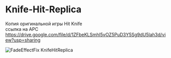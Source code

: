 # Knife-Hit-Replica
Копия оригинальной игры Hit Knife <br>
ссылка на APC https://drive.google.com/file/d/1ZFbeKLSmhl5vOZ5PuD3Y5Sg9dU5lah3d/view?usp=sharing


![FadeEffectFix KnifeHitReplica](https://user-images.githubusercontent.com/28998924/163202606-f25a74b6-a13f-4873-8a6d-0d191db7d577.gif)
